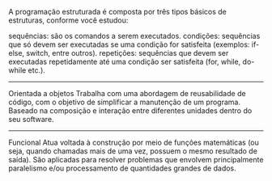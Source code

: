 A programação estruturada é composta por três tipos básicos de estruturas, conforme você estudou:

sequências: são os comandos a serem executados.
condições: sequências que só devem ser executadas se uma condição for satisfeita (exemplos: if-else, switch, entre outros).
repetições: sequências que devem ser executadas repetidamente até uma condição ser satisfeita (for, while, do-while etc.).

-----------
Orientada a objetos
Trabalha com uma abordagem de reusabilidade de código, com o objetivo de simplificar a manutenção de um programa. Baseado na composição e interação entre diferentes unidades dentro do seu software.

-----------
Funcional
Atua voltada à construção por meio de funções matemáticas (ou seja, quando chamadas mais de uma vez, possuem o mesmo resultado de saída). São aplicadas para resolver problemas que envolvem principalmente paralelismo e/ou processamento de quantidades grandes de dados. 

